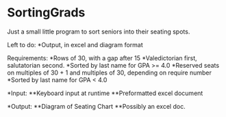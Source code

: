 # SortingGrads
Just a small little program to sort seniors into their seating spots.

Left to do:
*Output, in excel and diagram format

Requirements:
*Rows of 30, with a gap after 15
*Valedictorian first, salutatorian second.
*Sorted by last name for GPA >= 4.0
*Reserved seats on multiples of 30 + 1 and multiples of 30, depending on require number
*Sorted by last name for GPA < 4.0

*Input:
**Keyboard input at runtime
**Preformatted excel document

*Output:
**Diagram of Seating Chart
**Possibly an excel doc.
